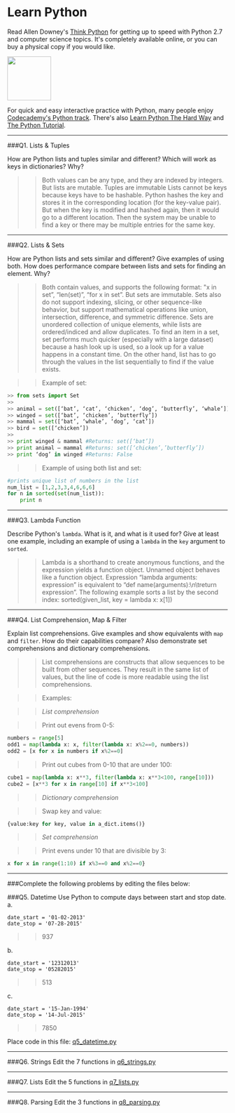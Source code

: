# Learn Python

Read Allen Downey's [Think Python](http://www.greenteapress.com/thinkpython/) for getting up to speed with Python 2.7 and computer science topics. It's completely available online, or you can buy a physical copy if you would like.

<a href="http://www.greenteapress.com/thinkpython/"><img src="img/think_python.png" style="width: 100px;" target="_blank"></a>

For quick and easy interactive practice with Python, many people enjoy [Codecademy's Python track](http://www.codecademy.com/en/tracks/python). There's also [Learn Python The Hard Way](http://learnpythonthehardway.org/book/) and [The Python Tutorial](https://docs.python.org/2/tutorial/).

---

###Q1. Lists &amp; Tuples

How are Python lists and tuples similar and different? Which will work as keys in dictionaries? Why?

>> Both values can be any type, and they are indexed by integers. But lists are mutable. Tuples are immutable
Lists cannot be keys because keys have to be hashable. Python hashes the key and stores it in the corresponding location (for the key-value pair). But when the key is modified and hashed again, then it would go to a different location. Then the system may be unable to find a key or there may be multiple entries for the same key. 


---

###Q2. Lists &amp; Sets

How are Python lists and sets similar and different? Give examples of using both. How does performance compare between lists and sets for finding an element. Why?

>> Both contain values, and supports the following format: "x in set”, “len(set)”, “for x in set”. But sets are immutable. Sets also do not support indexing, slicing, or other sequence-like behavior, but support mathematical operations like union, intersection, difference, and symmetric difference. Sets are unordered collection of unique elements, while lists are ordered/indiced and allow duplicates. To find an item in a set, set performs much quicker (especially with a large dataset) because a hash look up is used, so a look up for a value happens in a constant time. On the other hand, list has to go through the values in the list sequentially to find if the value exists.

>> Example of set:
```python
>> from sets import Set
>>
>> animal = set([‘bat’, ‘cat’, ‘chicken’, ‘dog’, ‘butterfly’, ‘whale’])
>> winged = set([‘bat’, ‘chicken’, ‘butterfly’])
>> mammal = set([‘bat’, ‘whale’, ‘dog’, ‘cat’])
>> bird = set([‘chicken’])
>> 
>> print winged & mammal #Returns: set([‘bat’])
>> print animal – mammal #Returns: set([‘chicken’,’butterfly’])
>> print ‘dog’ in winged #Returns: False
```
>> Example of using both list and set:
```python
#prints unique list of numbers in the list
num_list = [1,2,3,3,4,6,6,6]
for n in sorted(set(num_list)):
	print n
```

---

###Q3. Lambda Function

Describe Python's `lambda`. What is it, and what is it used for? Give at least one example, including an example of using a `lambda` in the `key` argument to `sorted`.

>> Lambda is a shorthand to create anonymous functions, and the expression yields a function object. Unnamed object behaves like a function object. Expression “lambda arguments: expression” is equivalent to “def name(arguments):\n\treturn expression”. The following example sorts a list by the second index: sorted(given_list, key = lambda x: x[1])

---

###Q4. List Comprehension, Map &amp; Filter

Explain list comprehensions. Give examples and show equivalents with `map` and `filter`. How do their capabilities compare? Also demonstrate set comprehensions and dictionary comprehensions.

>> List comprehensions are constructs that allow sequences to be built from other sequences. They result in the same list of values, but the line of code is more readable using the list comprehensions.

>> Examples:

>> *List comprehension*

>> Print out evens from 0-5:
```python
numbers = range[5]
odd1 = map(lambda x: x, filter(lambda x: x%2==0, numbers))
odd2 = [x for x in numbers if x%2==0]
```
>> Print out cubes from 0-10 that are under 100:
```python
cube1 = map(lambda x: x**3, filter(lambda x: x**3<100, range[10]))
cube2 = [x**3 for x in range[10] if x**3<100]
```
>> *Dictionary comprehension*

>> Swap key and value:
```python 
{value:key for key, value in a_dict.items()}
```
>> *Set comprehension*

>> Print evens under 10 that are divisible by 3:
```python
x for x in range(1:10) if x%3==0 and x%2==0}
```

---

###Complete the following problems by editing the files below:

###Q5. Datetime
Use Python to compute days between start and stop date.   
a.  

```
date_start = '01-02-2013'    
date_stop = '07-28-2015'
```

>> 937

b.  
```
date_start = '12312013'  
date_stop = '05282015'  
```

>> 513

c.  
```
date_start = '15-Jan-1994'      
date_stop = '14-Jul-2015'  
```

>> 7850


Place code in this file: [q5_datetime.py](python/q5_datetime.py)

---

###Q6. Strings
Edit the 7 functions in [q6_strings.py](python/q6_strings.py)

---

###Q7. Lists
Edit the 5 functions in [q7_lists.py](python/q7_lists.py)

---

###Q8. Parsing
Edit the 3 functions in [q8_parsing.py](python/q8_parsing.py)





